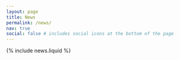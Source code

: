 ```yaml
---
layout: page
title: News
permalink: /news/
nav: true
social: false # includes social icons at the bottom of the page
---
```


{% include news.liquid %}
